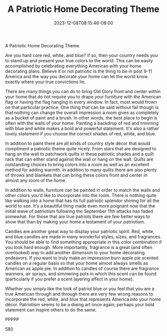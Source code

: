 ﻿---
title: "A Patriotic Home Decorating Theme"
date: 2023-12-08T08:15:46-08:00
description: "home decorating Tips for Web Success"
featured_image: "/images/home decorating.jpg"
tags: ["home decorating"]
---

A Patriotic Home Decorating Theme

Are you hard core red, white, and blue? If so, then your country needs you to stand up and present your true colors to the world. This can be easily accomplished by celebrating everything American with your home decorating plans. Believe it or not patriotic is the thing to be in post 9-11 America and the way you decorate your home can let the world know exactly where your true convictions lie. 

There are many things you can do to bring Old Glory front and center within your home that do not require you to drape your furniture with the American flag or having the flag hanging in every window. In fact, most would frown on that particular practice. One thing that can be said without fail though is that nothing can change the overall impression a room gives as completely as a bucket of paint and a brush. In other words, the best place to begin is often with the walls of your home. Painting a backdrop of red and trimming with blue and white makes a bold and powerful statement. It's also a rather lovely statement if you choose the correct shades of red, white, and blue.

In addition to paint there are all kinds of country style décor that would compliment a patriotic theme quite nicely. From stars that are designed to hang on the wall to patchwork quilts in these patriotic shades and a quilt rack that can either stand against the wall or hang on the wall. Quilts are outstanding choices to bring colors into a room as well as an excellent method for adding warmth. In addition to many quilts there are also plenty of throws and blankets that can bring these colors front and center in almost any room of the home. 

In addition to walls, furniture can be painted in order to match the walls and other colors you'd like to incorporate into the room. There is nothing quite like walking into a home that has its full patriotic splendor shining for all the world to see. It's a beautiful thing made even more poignant now that the initial wave of patriotism following the September 11th attacks has faded somewhat. For those that are true patriots there are few better ways to show that than by making your home a testament of your patriotism. 

Candles are another great way to display your patriotic spirit. Red, white, and blue candles are made in many wonderful styles, sizes, and fragrances. You should be able to find something appropriate in this color combination if you look hard enough. More importantly, fragrance is a great (and often overlooked) way to add another dimension to your home decorating endeavors. If you want to truly make an impression burn apple pie scented candles on a regular basis so that your home almost always smells as American as apple pie. In addition to candles of course there are fragrance warmers, air sprays, and simmering pots in which this scent can be found (particularly if you prefer a scent layering affect in your home).

Whether you simply like the look of patriot blue or you feel that you are a true American through and through there are very few wrong reasons to incorporate the red, white, and blue that represents America into your home décor. Patriotism seems to be a dieing art once again; perhaps your bold statement can inspire others to do the same.

PPPPP

580


